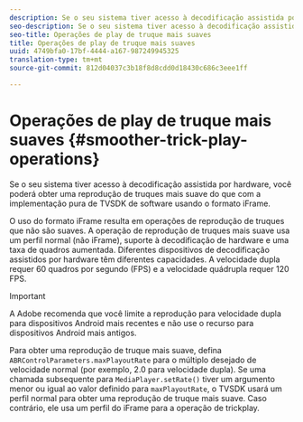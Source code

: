 ```yaml
---
description: Se o seu sistema tiver acesso à decodificação assistida por hardware, você poderá obter uma reprodução de truques mais suave do que com a implementação pura de TVSDK de software usando o formato iFrame.
seo-description: Se o seu sistema tiver acesso à decodificação assistida por hardware, você poderá obter uma reprodução de truques mais suave do que com a implementação pura de TVSDK de software usando o formato iFrame.
seo-title: Operações de play de truque mais suaves
title: Operações de play de truque mais suaves
uuid: 4749bfa0-17bf-4444-a167-987249945325
translation-type: tm+mt
source-git-commit: 812d04037c3b18f8d8cdd0d18430c686c3eee1ff

---
```



# Operações de play de truque mais suaves {#smoother-trick-play-operations}

Se o seu sistema tiver acesso à decodificação assistida por hardware, você poderá obter uma reprodução de truques mais suave do que com a implementação pura de TVSDK de software usando o formato iFrame.

<!--<a id="section_3DBFD7A3D1C7453096D3D3885E786263"></a>-->

O uso do formato iFrame resulta em operações de reprodução de truques que não são suaves. A operação de reprodução de truques mais suave usa um perfil normal (não iFrame), suporte à decodificação de hardware e uma taxa de quadros aumentada. Diferentes dispositivos de decodificação assistidos por hardware têm diferentes capacidades. A velocidade dupla requer 60 quadros por segundo (FPS) e a velocidade quádrupla requer 120 FPS.

>[!IMPORTANT]
>
>A Adobe recomenda que você limite a reprodução para velocidade dupla para dispositivos Android mais recentes e não use o recurso para dispositivos Android mais antigos.

Para obter uma reprodução de truque mais suave, defina `ABRControlParameters.maxPlayoutRate` para o múltiplo desejado de velocidade normal (por exemplo, 2.0 para velocidade dupla). Se uma chamada subsequente para `MediaPlayer.setRate()` tiver um argumento menor ou igual ao valor definido para `maxPlayoutRate`, o TVSDK usará um perfil normal para obter uma reprodução de truque mais suave. Caso contrário, ele usa um perfil do iFrame para a operação de trickplay.
